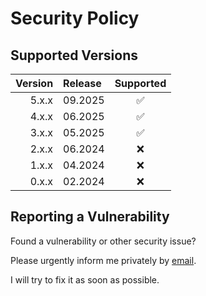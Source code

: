 # Security Policy

## Supported Versions

| Version | Release |     Supported      |
| ------: | :------ | :----------------: |
|   5.x.x | 09.2025 | :white_check_mark: |
|   4.x.x | 06.2025 | :white_check_mark: |
|   3.x.x | 05.2025 | :white_check_mark: |
|   2.x.x | 06.2024 |        :x:         |
|   1.x.x | 04.2024 |        :x:         |
|   0.x.x | 02.2024 |        :x:         |

## Reporting a Vulnerability

Found a vulnerability or other security issue?

Please urgently inform me privately by
[email](https://github.com/RobinTail/zod-sockets/blob/main/package.json#L31).

I will try to fix it as soon as possible.
